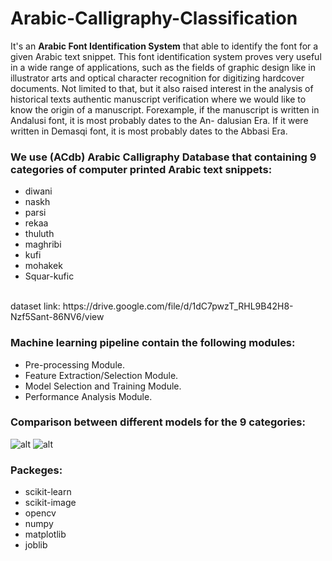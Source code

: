 # Arabic-Calligraphy-Classification
It's an **Arabic Font Identification System** that able to identify the font for a given Arabic text snippet.
This font identification system proves very useful in a wide range of applications, such as the fields of graphic design
like in illustrator arts and optical character recognition for digitizing hardcover documents.
Not limited to that, but it also raised interest in the analysis of historical texts authentic 
manuscript verification where we would like to know the origin of a manuscript. 
Forexample, if the manuscript is written in Andalusi font, it is most probably dates to the An-
dalusian Era. If it were written in Demasqi font, it is most probably dates to the Abbasi Era.

### We use **(ACdb) Arabic Calligraphy Database** that containing 9 categories of computer printed Arabic text snippets:
- diwani
- naskh
- parsi
- rekaa
- thuluth
- maghribi
- kufi
- mohakek
- Squar-kufic
<br>
dataset link: https://drive.google.com/file/d/1dC7pwzT_RHL9B42H8-Nzf5Sant-86NV6/view

### Machine learning pipeline contain the following modules:
- Pre-processing Module.
- Feature Extraction/Selection Module.
- Model Selection and Training Module.
- Performance Analysis Module.

### Comparison between different models for the 9 categories:
![alt](https://drive.google.com/uc?export=view&id=1CAmGDFjMo8DwZ38WrSD-dkUl47uxLy3n)
![alt](https://drive.google.com/uc?export=view&id=1eOxWHkgOUSLSEgAbhAi7VxTt9PsXtqLC)

### Packeges:
- scikit-learn
- scikit-image
-	opencv
-	numpy
-	matplotlib
-	joblib
